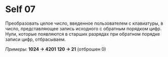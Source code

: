 ﻿# Self 07

Преобразовать целое число, введенное пользователем с клавиатуры, в число, представляющее запись исходного с обратным порядком цифр. Нули, которые появляются в старших разрядах при обратном порядке записи цифр, отбрасываем.

*Примеры:*
**1024 → 4201**
**120 → 21** (отброшен 0)